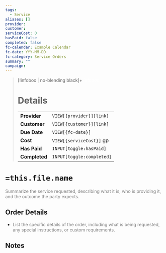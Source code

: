 ```yaml
---
tags:
  - Service
aliases: []
provider:
customer:
serviceCost: 0
hasPaid: false
completed: false
fc-calendar: Example Calendar
fc-date: YYY-MM-DD
fc-category: Service Orders
summary: ""
campaign:
---
```


> [!infobox | no-blending black]+ <font color="#ffffff">Infobox</font>
> # Details
> |  |  |
> |---|---|
> | **Provider** | `VIEW[{provider}][link]` |
> | **Customer** | `VIEW[{customer}][link]` |
> | **Due Date** | `VIEW[{fc-date}]` |
> | **Cost** | `VIEW[{serviceCost}]` gp |
> | **Has Paid** | `INPUT[toggle:hasPaid]` |
> | **Completed** | `INPUT[toggle:completed]` |



# `=this.file.name`

<font color="#7f7f7f">Summarize the service requested, describing what it is, who is providing it, and the outcome the party expects.</font>

## Order Details

- <font color="#7f7f7f">List the specific details of the order, including what is being requested, any special instructions, or custom requirements.</font>

## Notes

